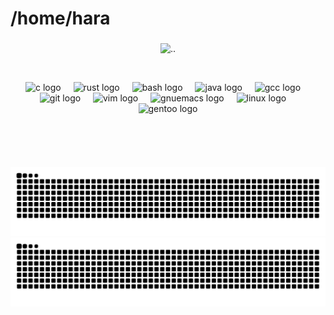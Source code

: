 <h1 align="left">/home/hara</h1>


###

<p align="center">
  <img src="https://media0.giphy.com/media/v1.Y2lkPTc5MGI3NjExeGlnYjZnbDJzd3ljbGNicnlxZ2l6MW9jenlxYjN0YXN4Zm03Mnd4dCZlcD12MV9pbnRlcm5hbF9naWZfYnlfaWQmY3Q9Zw/DKBNw2vrTdzANEV5ec/giphy.gif" 
       alt=".." 
       />
</p>

<br clear="both">

<p align="center">
<div align="center">
  <img src="https://skillicons.dev/icons?i=c" height="30" alt="c logo"  />
  <img width="12" />
  <img src="https://cdn.jsdelivr.net/gh/devicons/devicon/icons/rust/rust-original.svg" height="30" alt="rust logo"  />
  <img width="12" />
  <img src="https://cdn.jsdelivr.net/gh/devicons/devicon/icons/bash/bash-original.svg" height="30" alt="bash logo"  />
  <img width="12" />
  <img src="https://cdn.jsdelivr.net/gh/devicons/devicon/icons/java/java-original.svg" height="30" alt="java logo"  />
  <img width="12" />
  <img src="https://cdn.jsdelivr.net/gh/devicons/devicon/icons/gcc/gcc-original.svg" height="30" alt="gcc logo"  />
  <img width="12" />
  <img src="https://cdn.jsdelivr.net/gh/devicons/devicon/icons/git/git-original.svg" height="30" alt="git logo"  />
  <img width="12" />
  <img src="https://cdn.jsdelivr.net/gh/devicons/devicon/icons/vim/vim-original.svg" height="30" alt="vim logo"  />
  <img width="12" />
  <img src="https://skillicons.dev/icons?i=emacs" height="30" alt="gnuemacs logo"  />
  <img width="12" />
  <img src="https://cdn.jsdelivr.net/gh/devicons/devicon/icons/linux/linux-original.svg" height="30" alt="linux logo"  />
  <img width="12" />
  <img src="https://cdn.jsdelivr.net/gh/devicons/devicon/icons/gentoo/gentoo-plain.svg" height="30" alt="gentoo logo"  />
</div>
</p>

<br/>

###

<br clear="both">

![fuck this light snake](https://raw.githubusercontent.com/strict1parents/strict1parents/output/snake.svg#gh-light-mode-only)
![fuck this dark snake](https://raw.githubusercontent.com/strict1parents/strict1parents/output/snake-dark.svg#gh-dark-mode-only)


###
<!---
strict1parents/strict1parents is a ✨ special ✨ repository because its `README.md` (this file) appears on your GitHub profile.
You can click the Preview link to take a look at your changes.
--->
